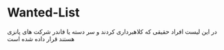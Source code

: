 # Wanted-List
در این لیست افراد حقیقی که کلاهبرداری کردند و سر دسته یا فاندر شرکت های پانزی هستند قرار داده شده است
